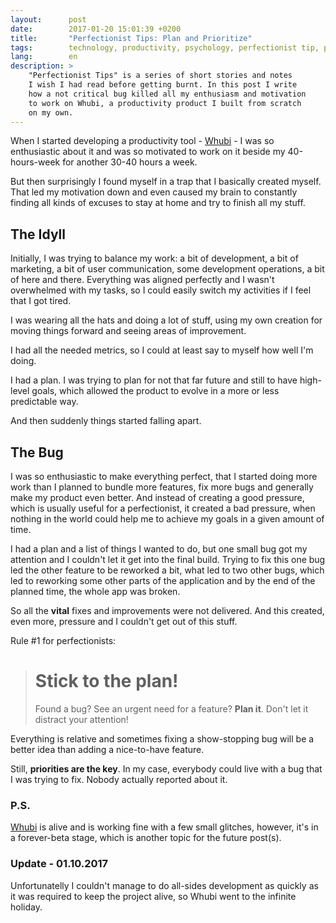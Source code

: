 ```yaml
---
layout:      post
date:        2017-01-20 15:01:39 +0200
title:       "Perfectionist Tips: Plan and Prioritize"
tags:        technology, productivity, psychology, perfectionist tip, products, startup
lang:        en
description: >
    "Perfectionist Tips" is a series of short stories and notes
    I wish I had read before getting burnt. In this post I write
    how a not critical bug killed all my enthusiasm and motivation
    to work on Whubi, a productivity product I built from scratch
    on my own.
---
```

When I started developing a productivity tool - [Whubi](https://whubi.com) - I was so enthusiastic about it and was so motivated to work on it beside my 40-hours-week for another 30-40 hours a week.

But then surprisingly I found myself in a trap that I basically created myself. That led my motivation down and even caused my brain to constantly finding all kinds of excuses to stay at home and try to finish all my stuff.

## The Idyll

Initially, I was trying to balance my work: a bit of development, a bit of marketing, a bit of user communication, some development operations, a bit of here and there. Everything was aligned perfectly and I wasn't overwhelmed with my tasks, so I could easily switch my activities if I feel that I got tired.

I was wearing all the hats and doing a lot of stuff, using my own creation for moving things forward and seeing areas of improvement.

I had all the needed metrics, so I could at least say to myself how well I'm doing.

I had a plan. I was trying to plan for not that far future and still to have high-level goals, which allowed the product to evolve in a more or less predictable way.

And then suddenly things started falling apart.

## The Bug

I was so enthusiastic to make everything perfect, that I started doing more work than I planned to bundle more features, fix more bugs and generally make my product even better. And instead of creating a good pressure, which is usually useful for a perfectionist, it created a bad pressure, when nothing in the world could help me to achieve my goals in a given amount of time.

I had a plan and a list of things I wanted to do, but one small bug got my attention and I couldn't let it get into the final build. Trying to fix this one bug led the other feature to be reworked a bit, what led to two other bugs, which led to reworking some other parts of the application and by the end of the planned time, the whole app was broken.

So all the **vital** fixes and improvements were not delivered. And this created, even more, pressure and I couldn't get out of this stuff.

Rule #1 for perfectionists:

> # Stick to the plan!
> Found a bug? See an urgent need for a feature? **Plan it**. Don't let it distract your attention!

Everything is relative and sometimes fixing a show-stopping bug will be a better idea than adding a nice-to-have feature.

Still, **priorities are the key**. In my case, everybody could live with a bug that I was trying to fix. Nobody actually reported about it.

### P.S.

[Whubi](https://whubi.com) is alive and is working fine with a few small glitches, however, it's in a forever-beta stage, which is another topic for the future post(s).

### Update - 01.10.2017

Unfortunatelly I couldn't manage to do all-sides development as quickly as it was required to keep the project alive, so Whubi went to the infinite holiday.
